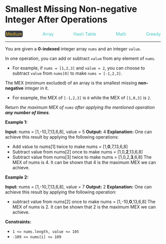 # Smallest Missing Non-negative Integer After Operations

<div style="display: flex; justify-content: space-between; align-items: center">
<div style="color: #fac31d;
padding: 2px; background-color: #3a3f4b; border-radius: 5px;">Medium</div>
<div style="color: #46c6c2">Array</div>
<div style="color: #46c6c2">Hash Table</div>
<div style="color: #46c6c2">Math</div>
<div style="color: #46c6c2">Greedy</div>
</div>

---

You are given a **0-indexed** integer array `nums` and an integer `value`.

In one operation, you can add or subtract `value` from any element of `nums`.

*   For example, if `nums = [1,2,3]` and `value = 2`, you can choose to subtract `value` from `nums[0]` to make `nums = [-1,2,3]`.

The MEX (minimum excluded) of an array is the smallest missing **non-negative** integer in it.

*   For example, the MEX of `[-1,2,3]` is `0` while the MEX of `[1,0,3]` is `2`.

Return _the maximum MEX of_ `nums` _after applying the mentioned operation **any number of times**_.

**Example 1:**

**Input:** nums = \[1,-10,7,13,6,8\], value = 5
**Output:** 4
**Explanation:** One can achieve this result by applying the following operations:
- Add value to nums\[1\] twice to make nums = \[1,**0**,7,13,6,8\]
- Subtract value from nums\[2\] once to make nums = \[1,0,**2**,13,6,8\]
- Subtract value from nums\[3\] twice to make nums = \[1,0,2,**3**,6,8\]
The MEX of nums is 4. It can be shown that 4 is the maximum MEX we can achieve.

**Example 2:**

**Input:** nums = \[1,-10,7,13,6,8\], value = 7
**Output:** 2
**Explanation:** One can achieve this result by applying the following operation:
- subtract value from nums\[2\] once to make nums = \[1,-10,**0**,13,6,8\]
The MEX of nums is 2. It can be shown that 2 is the maximum MEX we can achieve.

**Constraints:**

*   `1 <= nums.length, value <= 105`
*   `-109 <= nums[i] <= 109`